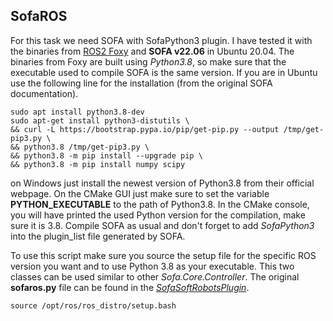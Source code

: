 ## SofaROS

For this task we need SOFA with SofaPython3 plugin. I have tested it with the binaries from [ROS2 Foxy](https://docs.ros.org/en/foxy/Installation.html) and **SOFA v22.06** in Ubuntu 20.04. The binaries from Foxy are built using *Python3.8*, so make sure that the executable used to compile SOFA is the same version. If you are in Ubuntu use the following line for the installation (from the original SOFA documentation).

```
sudo apt install python3.8-dev
sudo apt-get install python3-distutils \
&& curl -L https://bootstrap.pypa.io/pip/get-pip.py --output /tmp/get-pip3.py \
&& python3.8 /tmp/get-pip3.py \
&& python3.8 -m pip install --upgrade pip \
&& python3.8 -m pip install numpy scipy
```

on Windows just install the newest version of Python3.8 from their official webpage. On the CMake GUI just make sure to set the variable **PYTHON_EXECUTABLE** to the path of Python3.8. In the CMake console, you will have printed the used Python version for the compilation, make sure it is 3.8. Compile SOFA as usual and don't forget to add *SofaPython3* into the plugin_list file generated by SOFA.


To use this script make sure you source the setup file for the specific ROS version you want and to use Python 3.8 as your executable. This two classes can be used similar to other *Sofa.Core.Controller*. The original **sofaros.py** file can be found in the [*SofaSoftRobotsPlugin*](https://github.com/SofaDefrost/SoftRobots/tree/master/docs/sofapython3/examples/sofaros).

```
source /opt/ros/ros_distro/setup.bash
```